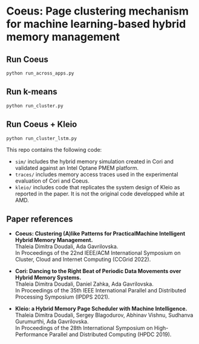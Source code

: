 # Coeus: Page clustering mechanism for machine learning-based hybrid memory management

## Run Coeus
```
python run_across_apps.py
```

## Run k-means
```
python run_cluster.py
```

## Run Coeus + Kleio
```
python run_cluster_lstm.py
```

This repo contains the following code:
- `sim/` includes the hybrid memory simulation created in Cori and validated against an Intel Optane PMEM platform.
- `traces/` includes memory access traces used in the experimental evaluation of Cori and Coeus.
- `kleio/` includes code that replicates the system design of Kleio as reported in the paper. It is not the original code developped while at AMD. 


## Paper references
- <b>Coeus: Clustering (A)like Patterns for PracticalMachine Intelligent Hybrid Memory Management.</b> <br/>
Thaleia Dimitra Doudali, Ada Gavrilovska.<br/>
In Proceedings of the 22nd IEEE/ACM International Symposium on Cluster, Cloud and Internet Computing (CCGrid 2022).

- <b>Cori: Dancing to the Right Beat of Periodic Data Movements over Hybrid Memory Systems.</b><br/>
Thaleia Dimitra Doudali, Daniel Zahka, Ada Gavrilovska. <br/>
In Proceedings of the 35th IEEE International Parallel and Distributed Processing Symposium (IPDPS 2021).

- <b>Kleio: a Hybrid Memory Page Scheduler with Machine Intelligence.</b><br/>
Thaleia Dimitra Doudali, Sergey Blagodurov, Abhinav Vishnu, Sudhanva Gurumurthi, Ada Gavrilovska. <br/>
In Proceedings of the 28th International Symposium on High-Performance Parallel and Distributed Computing (HPDC 2019).
